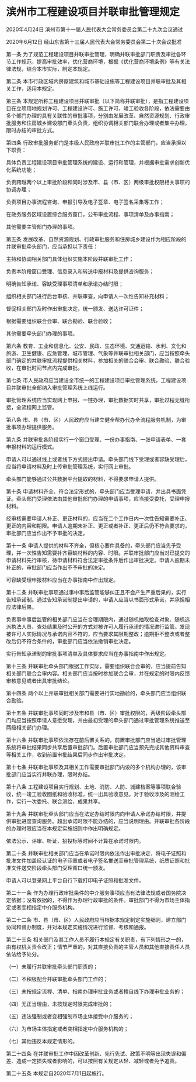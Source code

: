 # 滨州市工程建设项目并联审批管理规定

2020年4月24日 滨州市第十一届人民代表大会常务委员会第二十九次会议通过

2020年6月12日 经山东省第十三届人民代表大会常务委员会第二十次会议批准

<!-- INFO END -->

第一条 为了规范工程建设项目并联审批管理，明确并联审批部门职责及审批各环节工作规范，提高审批效率，优化营商环境，根据《优化营商环境条例》等有关法律法规，结合本市实际，制定本规定。

第二条 本市行政区域内房屋建筑和城市基础设施等工程建设项目并联审批及其相关工作，适用本规定。

第三条 本规定所称工程建设项目并联审批（以下简称并联审批），是指工程建设项目在立项用地规划许可、工程建设许可、施工许可、竣工验收各阶段，依法需要由多个部门办理的具有关联性的审批事项，分别由发展改革、自然资源规划、行政审批服务和住房城乡建设部门牵头负责，组织协调相关部门联合办理或者集中办理，限时办结的审批方式。

第四条 行政审批服务部门是本级人民政府并联审批工作的主管部门，应当承担以下职责：

具体负责工程建设项目审批管理系统的建设、运行和管理，并根据审批需求创新优化系统功能；

负责跨越两个以上审批阶段和同时涉及市、县（市、区）两级审批权限相关事项的协调办理；

负责项目办事流程咨询、申报引导及电子签章、电子签名采集等工作；

在政务服务区域设置综合服务窗口，公布审批流程、事项清单及办事指南；

其他需要主管部门办理的事项。

第五条 发展改革、自然资源规划、行政审批服务和住房城乡建设作为相应阶段的并联审批牵头部门，应当承担以下责任：

主持和协调相关部门具体组织实施本阶段并联审批工作；

负责本阶段窗口受理、信息录入和转送申报材料及提供咨询服务；

明确告知承诺、容缺受理事项清单和承诺办结时限；

组织相关部门进行后台审核、并联审查，向申请人一次性告知补充材料；

督促相关部门及时作出审批决定，统一颁发、送达许可证件；

根据需要组织联合会审、联合勘验、联合验收；

其他需要牵头部门办理的事项。

第六条 教育、工业和信息化、公安、民政、生态环境、交通运输、水利、文化和旅游、卫生健康、应急管理、城市管理、气象等并联审批相关部门，应当按照牵头部门确定的并联审批流程提供相关材料，参加相关的联合会审、联合勘验、联合验收，在审批时间节点内完成审批。

第七条 市人民政府应当建设全市统一的工程建设项目审批管理系统，工程建设项目并联审批全部纳入审批管理系统上线运行。

审批管理系统应当实现网上申报、一链办理，审批数据实时共享，审批过程无缝衔接，全流程网上监管。

第八条 市、县（市、区）人民政府应当建立健全帮办代办全流程服务机制，为审批事项办理提供服务。

第九条 并联审批各阶段实行一个窗口受理、一份办事指南、一张申请表单、一套申报材料的运行模式。

申请人可以通过线上或者线下方式提出申请。牵头部门线下受理或者容缺受理后，应当将申请材料及时上传审批管理系统，实行网上审批。

牵头部门能够通过公共数据平台提取的材料，不得要求申请人提供。

第十条 申请材料齐全、符合法定形式的，牵头部门应当受理申请，并出具书面凭证。牵头部门受理依法由其他审批部门办理的申请事项，应当接受委托，受理申报材料。

经审核需要申请人补正、更正材料的，应当在二个工作日内一次性告知需要补正、更正的内容和期限。申请人逾期未补正、更正或者补正、更正后仍不符合要求的，审批部门应当作出不予审批的决定。

第十一条 申请人提供的材料不齐全，但核心要件具备的，牵头部门应当先予受理，并一次性告知需要补齐容缺材料的内容、时限。并联审批部门应当对已提交的申请材料先行审核，待申请材料符合法定审批条件后作出审批决定。申请人逾期未补正的，审批部门应当作出不予审批的决定。

可容缺受理申报材料应当在办事指南中作出规定。

第十二条 并联审批事项通过事中事后监管能够纠正且不会产生严重后果的，实行告知承诺制。通过告知承诺制提出申请的，申请人应当以书面形式承诺，并承担相应法律后果。

负责事中事后监管的相关部门应当在合理期限内，通过随机抽取检查对象、随机选派执法人员、查处结果及时公开的方式对被许可人履行承诺的情况进行监管。发现被许可人实际情况与承诺内容不符的，应当要求其限期整改；逾期拒不整改或者整改后仍不符合条件的，审批部门应当依法撤销审批决定。

实行告知承诺制的审批事项清单及具体要求应当在办事指南中作出规定。

第十三条 并联审批牵头部门根据工作实际，需要组织联合会审的，应当提前告知相关部门联合会审内容。相关部门应当按时参加联合会审，并在规定的时限内反馈审核意见或者出具审批结论。

第十四条 两个以上并联审批相关部门需要进行实地勘验的，牵头部门应当组织联合勘验。

第十五条 并联审批事项同时涉及市和县（市、区）审批权限的，两级阶段牵头部门均应当按照申请人意愿受理，并由最初受理的牵头部门通过审批管理系统推送至两级相关部门办理。

第十六条 并联审批事项依法存在前后置关系的，前置审批部门应当通过审批管理系统将审批结果同步共享后置审批部门。后置审批部门应当预先完成其他资料审查等相关工作，收到前置审批结果后同步作出审批决定。

第十七条 并联审批事项及其相关工作需要审批部门内设的多个机构办理的，该审批部门应当实行并联办理，限时办结。

第十八条 工程建设项目实行规划、土地、消防、人防、城建档案等事项联合验收，统一竣工验收图纸和验收标准，统一出具验收意见。对于验收涉及的测绘工作，实行一次委托、联合测绘、成果共享。

第十九条 并联审批牵头部门应当在法定办结时限内向申请人承诺办结时限，并提供审批进度查询服务。超出承诺时限不能办结的，应当说明理由。并联审批各阶段的办理时限应当在本规定实施细则中作出明确规定。

依法公示、评审、听证、招投标等时间不计算在承诺时限内。

第二十条 并联审批相关部门应当在承诺时限内依法作出审批决定，将电子证照和批准文件加盖经认证的电子印章或者电子签名推送至审批管理系统，纸质证照和批准文件送交阶段牵头部门受理窗口统一颁发。

申请人可以登录网上平台自行下载打印电子证照和批准文件。

第二十一条 作为办理行政审批条件的中介服务事项应当有法律法规或者国务院决定依据；没有依据的，不得作为办理行政审批的条件。审批部门不得为市场主体指定或者变相指定中介服务机构。

第二十二条 市、县（市、区）人民政府应当根据本规定制定实施细则，建立部门协同和督办制度，并对本规定实施情况进行监督、考核和通报。

第二十三条 相关部门及其工作人员不履行本规定有关职责，有下列情形之一的，由有权机关责令改正；情节严重的，对其直接负责的主管人员和其他直接责任人员依法给予处分。

（一）未履行并联审批牵头部门职责的；

（二）不积极配合并联审批牵头部门工作的；

（三）未按规定流程、清单、指南办理审批业务或者擅自线下办理审批业务的；

（四）无正当理由，未按规定时限完成审批的；

（五）违法强制或者变相强制市场主体接受中介服务的；

（六）为市场主体指定或者变相指定中介服务机构的；

（七）其他违反本规定情形的。

第二十四条 在并联审批工作中因改革创新、先行先试、政策不明等出现失误和偏差、造成一定损失或者影响的，可以按照有关规定从轻、减轻或者免予追责。

第二十五条 本规定自2020年7月1日起施行。